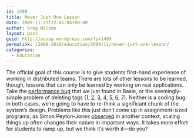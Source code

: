 ```yaml
---
id: 1499
title: Never Just One Lesson
date: 2009-11-27T22:45:04+00:00
author: Greg Wilson
layout: post
guid: http://ucosp.wordpress.com/?p=1499
permalink: /2009-2010/education/2009/11/never-just-one-lesson/
categories:
  - Education
---
```

The official goal of this course is to give students first-hand experience of working in distributed teams. There are lots of other lessons to be learned, though, lessons that can only be learned by working on real applications. Take the [performance bug](http://blog.basieproject.org/?p=1567) that we just found in Basie, or the seemingly-simple problem of deleting tags ([1](http://basieproject.org/pipermail/basie-commits/2009-November/006367.html), [2](http://basieproject.org/pipermail/basie-commits/2009-November/006368.html), [3](http://basieproject.org/pipermail/basie-commits/2009-November/006369.html), [4](http://basieproject.org/pipermail/basie-commits/2009-November/006370.html), [5](http://basieproject.org/pipermail/basie-commits/2009-November/006371.html), [6](http://basieproject.org/pipermail/basie-commits/2009-November/006372.html), [7](http://basieproject.org/pipermail/basie-commits/2009-November/006381.html)). Neither is a coding bug: in both cases, we&#8217;re going to have to re-think a significant chunk of the system&#8217;s design. Problems like this just don&#8217;t come up in assignment-sized programs; as Simon Peyton-Jones [observed](http://www.cs.utoronto.ca/~gvwilson/right-size.html) in another context, scaling things up often changes their nature in important ways. It takes more effort for students to ramp up, but we think it&#8217;s worth it&#8212;do you?